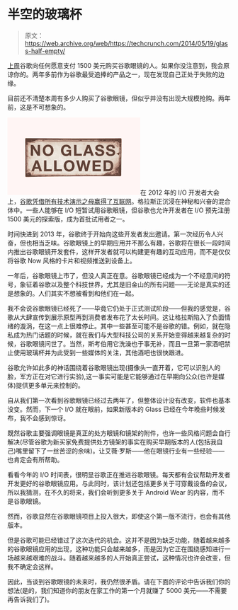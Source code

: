 # 半空的玻璃杯 

> 原文：<https://web.archive.org/web/https://techcrunch.com/2014/05/19/glass-half-empty/>

[上周](https://web.archive.org/web/20221225031145/https://techcrunch.com/2014/05/13/google-will-now-sell-glass-to-anyone-who-wants-it-indefinitely/)谷歌向任何愿意支付 1500 美元购买谷歌眼镜的人。如果你没注意到，我会原谅你的。两年多前作为谷歌最受追捧的产品之一，现在发现自己正处于失败的边缘。

目前还不清楚本周有多少人购买了谷歌眼镜，但似乎并没有出现大规模抢购。两年前，这是不可想象的。

![no-glass](img/173ea012b925d67d04253e1fa5a061a8.png)在 2012 年的 I/O 开发者大会上，[谷歌凭借所有技术演示之母赢得了互联网](https://web.archive.org/web/20221225031145/https://techcrunch.com/2012/06/27/sergey-brin-demos-google-glass-at-io/)。格拉斯正沉浸在神秘和兴奋的混合体中。一些人能够在 I/O 短暂试用谷歌眼镜，但谷歌也允许开发者在 I/O 预先注册 1500 美元的探索版，成为首批试用者之一。

时间快进到 2013 年，谷歌终于开始向这些开发者发出邀请。第一次经历令人兴奋，但也相当乏味。谷歌眼镜上的早期应用并不那么有趣，谷歌将在很长一段时间内推出谷歌眼镜开发套件，这样开发者就可以构建更有趣的互动应用，而不是仅仅将谷歌 Now 风格的卡片和视频推送到设备上。

一年后，谷歌眼镜上市了，但没人真正在意。谷歌眼镜已经成为一个不经意间的符号，象征着谷歌以及整个科技世界，尤其是旧金山的所有问题——无论是真实的还是想象的。人们其实不想被看到和他们在一起。

我不会说谷歌眼镜已经死了——毕竟它仍处于正式测试阶段——但我的感觉是，谷歌从大肆宣传到展示原型再到消费者发布花了太长时间。这让格拉斯陷入了负面情绪的漩涡，在这一点上很难停止。其中一些甚至可能不是谷歌的错。例如，就在隐私成为热门话题的时候，就在我们与大型科技公司的关系开始变得越来越复杂的时候，谷歌眼镜问世了。当然，斯考伯用它洗澡也于事无补，而且一旦第一家酒吧禁止使用玻璃杯并为此受到一些媒体的关注，其他酒吧也很快跟进。

谷歌允许如此多的神话围绕着谷歌眼镜出现(摄像头一直开着，它可以识别人的脸，军方正在对它进行实验),这一事实可能是它能够通过在早期向公众(也许是媒体)提供更多单元来控制的。

自从我们第一次看到谷歌眼镜已经过去两年了，但整体设计没有改变，软件也基本没变。然而，下一个 I/O 就在眼前，如果新版本的 Glass 已经在今年晚些时候发布，我不会感到惊讶。

既然谷歌主要强调眼镜是真正的处方眼镜和镜架的附件，也许一些风格问题会自行解决(尽管谷歌为新买家免费提供处方镜架的事实在购买早期版本的人(包括我自己)嘴里留下了一丝苦涩的余味)。让艾薇·罗斯——他在眼镜行业有一些经验——也肯定会有所帮助。

看看今年的 I/O 时间表，很明显谷歌正在推进谷歌眼镜。每天都有会议帮助开发者开发更好的谷歌眼镜应用。与此同时，该计划还包括更多关于可穿戴设备的会议，所以我猜测，在不久的将来，我们会听到更多关于 Android Wear 的内容，而不是谷歌眼镜。

然而，谷歌显然在谷歌眼镜项目上投入很大，即使这个第一版不流行，也会有其他版本。

但是谷歌可能已经错过了这次迭代的机会。这并不是因为缺乏功能，随着越来越多的谷歌眼镜应用的出现，这种功能只会越来越多，而是因为它正在围绕感知进行一场越来越艰难的战斗。随着越来越多的人开始真正尝试，这种情况也许会改变，但我不确定会这样。

因此，当谈到谷歌眼镜的未来时，我仍然很矛盾。请在下面的评论中告诉我们你的想法(是的，我们知道你的朋友在家工作的第一个月就赚了 5000 美元——不需要再告诉我们了)。